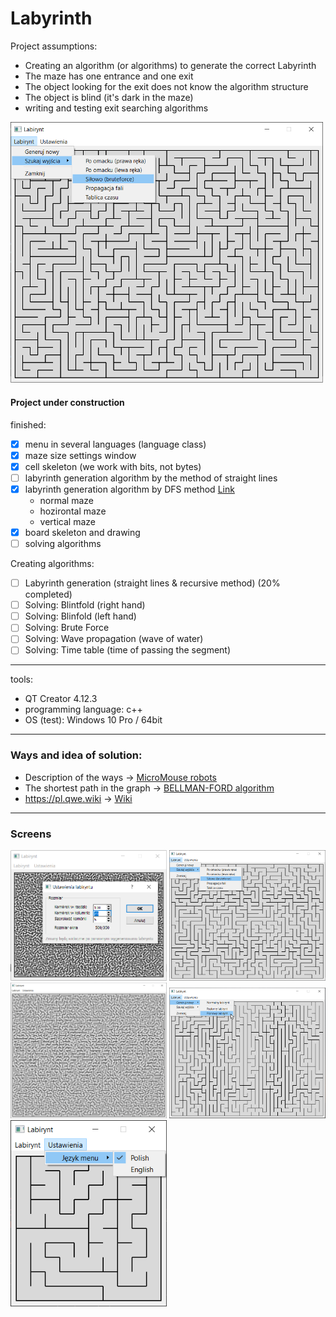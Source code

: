 # Labyrinth
Project assumptions:
- Creating an algorithm (or algorithms) to generate the correct Labyrinth
- The maze has one entrance and one exit
- The object looking for the exit does not know the algorithm structure
- The object is blind (it's dark in the maze)
- writing and testing exit searching algorithms

<img src="./projectScreenImage/Labyrinth02.png" width=500 />

#### Project under construction
finished:
- [x] menu in several languages (language class)
- [x] maze size settings window
- [x] cell skeleton (we work with bits, not bytes)
- [ ] labyrinth generation algorithm by the method of straight lines
- [x] labyrinth generation algorithm by DFS method  [Link](https://pl.qwe.wiki/wiki/Depth-first_search)
    - normal maze
    - hozirontal maze
    - vertical maze
- [x] board skeleton and drawing
- [ ] solving algorithms

Creating algorithms:
 - [ ] Labyrinth generation (straight lines & recursive method) (20% completed)
 - [ ] Solving: Blintfold (right hand)
 - [ ] Solving: Blinfold (left hand)
 - [ ] Solving: Brute Force
 - [ ] Solving: Wave propagation (wave of water)
 - [ ] Solving: Time table (time of passing the segment)
---
tools:
- QT Creator 4.12.3
- programming language: c++
- OS (test): Windows 10 Pro / 64bit
---
### Ways and idea of solution:
* Description of the ways -> [MicroMouse robots](https://forbot.pl/blog/roboty-micromouse-5-metod-przeszukiwania-labiryntu-id17354)
* The shortest path in the graph -> [BELLMAN-FORD algorithm](https://pl.wikipedia.org/wiki/Algorytm_Bellmana-Forda)
* https://pl.qwe.wiki -> [Wiki](https://pl.qwe.wiki/wiki/Maze_generation_algorithm)
---
### Screens
<img src="./projectScreenImage/Labyrinth05.png" width=250 />  <img src="./projectScreenImage/Labyrinth02.png" width=250 />  <img src="./projectScreenImage/Labyrinth03.png" width=250 /> 
<img src="./projectScreenImage/Labyrinth04.png" width=250 />  <img src="./projectScreenImage/Labyrinth01.png" width=250 />